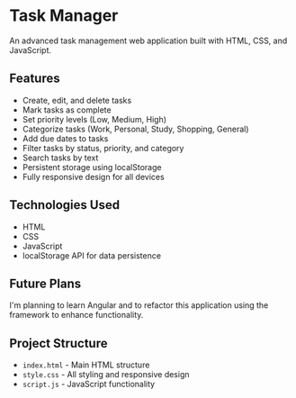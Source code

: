 # Task Manager

An advanced task management web application built with HTML, CSS, and JavaScript.

## Features

- Create, edit, and delete tasks
- Mark tasks as complete
- Set priority levels (Low, Medium, High)
- Categorize tasks (Work, Personal, Study, Shopping, General)
- Add due dates to tasks
- Filter tasks by status, priority, and category
- Search tasks by text
- Persistent storage using localStorage
- Fully responsive design for all devices

## Technologies Used

- HTML
- CSS
- JavaScript
- localStorage API for data persistence

## Future Plans

I'm planning to learn Angular and to refactor this application using the framework to enhance functionality.

## Project Structure

- `index.html` - Main HTML structure
- `style.css` - All styling and responsive design
- `script.js` - JavaScript functionality